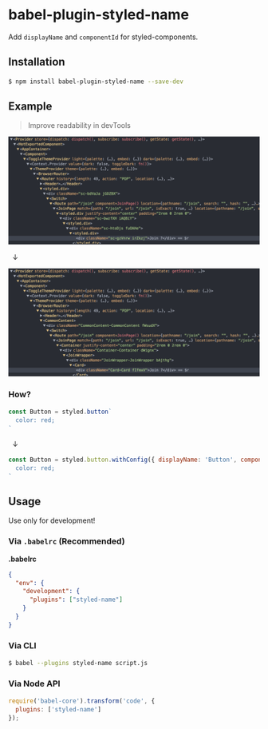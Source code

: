 # babel-plugin-styled-name

Add `displayName` and `componentId` for styled-components.

## Installation

```sh
$ npm install babel-plugin-styled-name --save-dev
```

## Example

> Improve readability in devTools

![Before](/images/before.png)

&nbsp; ↓

![After](/images/after.png)


### How?


```js
const Button = styled.button`
  color: red;
`
```
&nbsp; ↓
```js
const Button = styled.button.withConfig({ displayName: 'Button', componentId: 'Button' })`
  color: red;
`
```


## Usage

Use only for development!

### Via `.babelrc` (Recommended)

**.babelrc**

```json
{
  "env": {
    "development": {
      "plugins": ["styled-name"]
    }
  }
}
```

### Via CLI

```sh
$ babel --plugins styled-name script.js
```

### Via Node API

```javascript
require('babel-core').transform('code', {
  plugins: ['styled-name']
});
```
